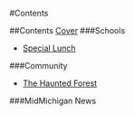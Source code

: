 #Contents

##Contents
[Cover](README.md)
###Schools
* [Special Lunch](special_lunch.md)

###Community
* [The Haunted Forest](thehauntedforest.md)

###MidMichigan News



